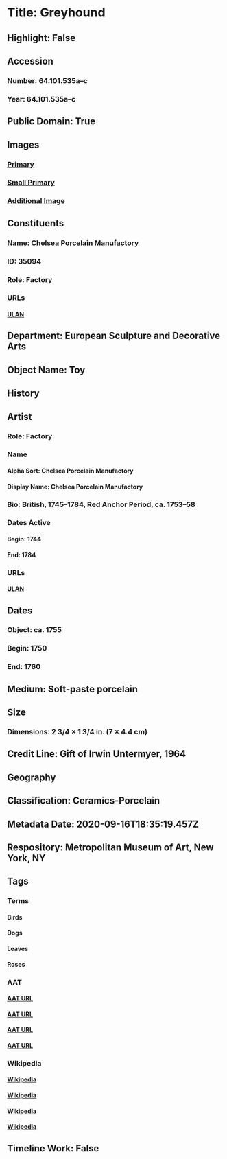 # Title: Greyhound
## Highlight: False
## Accession
### Number: 64.101.535a–c
### Year: 64.101.535a–c
## Public Domain: True
## Images
### [Primary](https://images.metmuseum.org/CRDImages/es/original/DP-247-013.jpg)
### [Small Primary](https://images.metmuseum.org/CRDImages/es/web-large/DP-247-013.jpg)
### [Additional Image](https://images.metmuseum.org/CRDImages/es/original/DP-247-014.jpg)
## Constituents
### Name: Chelsea Porcelain Manufactory
### ID: 35094
### Role: Factory
### URLs
#### [ULAN](http://vocab.getty.edu/page/ulan/500371694)
## Department: European Sculpture and Decorative Arts
## Object Name: Toy
## History
## Artist
### Role: Factory
### Name
#### Alpha Sort: Chelsea Porcelain Manufactory
#### Display Name: Chelsea Porcelain Manufactory
### Bio: British, 1745–1784, Red Anchor Period, ca. 1753–58
### Dates Active
#### Begin: 1744
#### End: 1784
### URLs
#### [ULAN](http://vocab.getty.edu/page/ulan/500371694)
## Dates
### Object: ca. 1755
### Begin: 1750
### End: 1760
## Medium: Soft-paste porcelain
## Size
### Dimensions: 2 3/4 × 1 3/4 in. (7 × 4.4 cm)
## Credit Line: Gift of Irwin Untermyer, 1964
## Geography
## Classification: Ceramics-Porcelain
## Metadata Date: 2020-09-16T18:35:19.457Z
## Respository: Metropolitan Museum of Art, New York, NY
## Tags
### Terms
#### Birds
#### Dogs
#### Leaves
#### Roses
### AAT
#### [AAT URL](http://vocab.getty.edu/page/aat/300266506)
#### [AAT URL](http://vocab.getty.edu/page/aat/300265714)
#### [AAT URL](http://vocab.getty.edu/page/aat/300011892)
#### [AAT URL](http://vocab.getty.edu/page/aat/300266246)
### Wikipedia
#### [Wikipedia]()
#### [Wikipedia]()
#### [Wikipedia]()
#### [Wikipedia]()
## Timeline Work: False